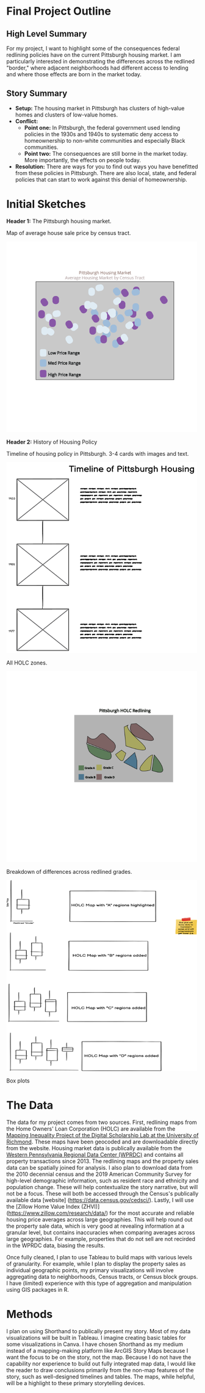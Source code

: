 # Final Project Outline

## High Level Summary
For my project, I want to highlight some of the consequences federal redlining policies have on the current Pittsburgh housing market. I am particularly interested in demonstrating the differences across the redlined "border," where adjacent neighborhoods had different access to lending and where those effects are born in the market today. 

## Story Summary

* **Setup:** The housing market in Pittsburgh has clusters of high-value homes and clusters of low-value homes.
* **Conflict:** 
  * **Point one:** In Pittsburgh, the federal government used lending policies in the 1930s and 1940s to systematic deny access to homeownership to non-white communities and especially Black communities. 
  * **Point two:** The consequences are still borne in the market today. More importantly, the effects on people today.
* **Resolution:** There are ways for you to find out ways you have benefitted from these policies in Pittsburgh. There are also local, state, and federal policies that can start to work against this denial of homeownership.

# Initial Sketches

**Header 1:** The Pittsburgh housing market.

Map of average house sale price by census tract.

<img src="untitled.png" width="500" height="500"/>


**Header 2:** History of Housing Policy

Timeline of housing policy in Pittsburgh. 3-4 cards with images and text.

<img src="Timeline wireframe.pdf" width="500" height="500"/>


All HOLC zones.


<img src="untitled (1).png" width="500" height="500"/>


Breakdown of differences across redlined grades.

<img src="New Wireframe 2.png" width="500" height="500"/>


Box plots

# The Data

The data for my project comes from two sources. First, redlining maps from the Home Owners' Loan Corporation (HOLC) are available from the [Mapping Inequality Project of the Digital Scholarship Lab at the University of Richmond](https://dsl.richmond.edu/panorama/redlining/#loc=5/39.1/-94.58). These maps have been geocoded and are downloadable directly from the website. Housing market data is publically available from the [Western Pennsylvania Regional Data Center (WPRDC)](https://data.wprdc.org/dataset/real-estate-sales) and contains all property transactions since 2013. The redlining maps and the property sales data can be spatially joined for analysis. I also plan to download data from the 2010 decennial census and the 2019 American Community Survey for high-level demographic information, such as resident race and ethnicity and population change. These will help contextualize the story narrative, but will not be a focus. These will both be accessed through the Census's publically available data [website] (https://data.census.gov/cedsci/). Lastly, I will use the [Zillow Home Value Index (ZHVI)] (https://www.zillow.com/research/data/) for the most accurate and reliable housing price averages across large geographies. This will help round out the property sale data, which is very good at revealing information at a granular level, but contains inaccuracies when comparing averages across large geographies. For example, properties that do not sell are not recirded in the WPRDC data, biasing the results.

Once fully cleaned, I plan to use Tableau to build maps with various levels of granularity. For example, while I plan to display the property sales as individual geographic points, my primary visualizations will involve aggregating data to neighborhoods, Census tracts, or Census block groups. I have (limited) experience with this type of aggregation and manipulation using GIS packages in R.

# Methods

I plan on using Shorthand to publically present my story. Most of my data visualizations will be built in Tableau. I imagine creating basic tables for some visualizations in Canva. I have chosen Shorthand as my medium instead of a mapping-making platform like ArcGIS Story Maps because I want the focus to be on the story, not the map. Because I do not have the capability nor experience to build out fully integrated map data, I would like the reader to draw conclusions primarily from the non-map features of the story, such as well-designed timelines and tables. The maps, while helpful, will be a highlight to these primary storytelling devices.  

